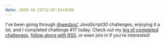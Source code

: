 ```yaml
---
date: 2020-10-23T12:07:51+0100
---
```


I've been going through <a href="https://twitter.com/wesbos">@wesbos’</a> *JavaScript30* challenges, enjoying it a lot, and I completed challenge #17 today. Check out my [log of completed challenges](https://js30.chrisburnell.com), [follow along with RSS](https://js30.chrisburnell.com/feed.xml), or even join in if you’re interested!
